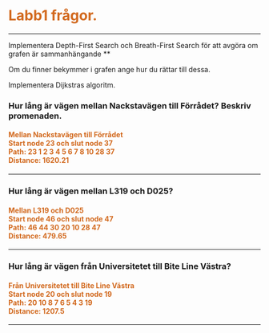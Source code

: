 

<h1 style="color: chocolate">Labb1 frågor.</h1><hr>
<section>
<p>Implementera Depth-First Search och Breath-First Search för att avgöra om grafen är sammanhängande **

Om du finner bekymmer i grafen ange hur du rättar till dessa.

Implementera Dijkstras algoritm.
</p>

<h3> Hur lång är vägen mellan Nackstavägen till Förrådet? Beskriv promenaden.</h3>
  <h4 style="color: chocolate">Mellan Nackstavägen till Förrådet <br>
  Start node 23 och slut node 37<br>
  Path: 23 1 2 3 4 5 6 7 8 10 28 37<br>
  Distance: 1620.21</h4><hr>
</section>
<section>
<h3> Hur lång är vägen mellan L319 och D025?</h3>
<h4 style="color: chocolate">Mellan L319 och D025 <br>
  Start node 46 och slut node 47<br>
  Path: 46 44 30 20 10 28 47<br>
  Distance: 479.65</h4><hr>
</section>
<section>
<h3> Hur lång är vägen från Universitetet till Bite Line Västra?</h3>
  <h4 style="color: chocolate">Från Universitetet till Bite Line Västra <br>
  Start node 20 och slut node 19<br>
  Path: 20 10 8 7 6 5 4 3 19<br>
  Distance: 1207.5</h4><hr>
</section>
